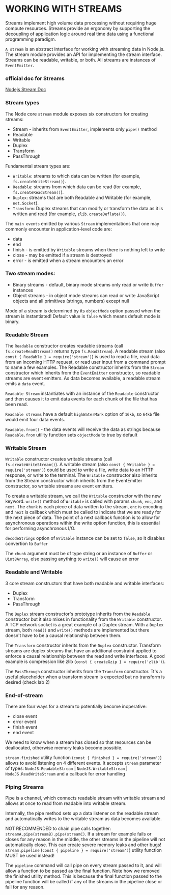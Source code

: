# WORKING WITH STREAMS

Streams implement high volume data processing without requiring huge compute resources. Streams provide an ergonomy by supporting the decoupling of application logic around real time data using a functional programming paradigm.<br>

`A stream` is an abstract interface for working with streaming data in Node.js. The stream module provides an API for implementing the stream interface. Streams can be readable, writable, or both. All streams are instances of `EventEmitter`.<br>

### official doc for Streams

[Nodejs Stream Doc](https://nodejs.org/api/stream.html#stream)

### Stream types

The Node core `stream` module exposes six constructors for creating streams:

- Stream - inherits from `EventEmitter`, implements only `pipe()` method
- Readable
- Writable
- Duplex
- Transform
- PassThrough

Fundamental stream types are:

- `Writable`: streams to which data can be written (for example, `fs.createWriteStream()`).
- `Readable`: streams from which data can be read (for example, `fs.createReadStream()`).
- `Duplex`: streams that are both Readable and Writable (for example, `net.Socket`).
- `Transform`: Duplex streams that can modify or transform the data as it is written and read (for example, `zlib.createDeflate()`).

The `main events` emitted by various `Stream` implementations that one may commonly encounter in application-level code are:

- data
- end
- finish - is emitted by `Writable` streams when there is nothing left to write
- close - may be emitted if a stream is destroyed
- error - is emitted when a stream encounters an error

### Two stream modes:

- Binary streams - default, binary mode streams only read or write `Buffer` instances
- Object streams - in object mode streams can read or write JavaScript objects and all primitives (strings, numbers) except null

Mode of a stream is determined by its `objectMode` option passed when the stream is instantiated! Default value is `false` which means default mode is binary.

### Readable Stream

The `Readable` constructor creates readable streams (call `fs.createReadStream()` returns type `fs.ReadStream`). A readable stream (also `const { Readable } = require('stream')`) is used to read a file, read data from an incoming HTTP request, or read user input from a command prompt to name a few examples. The Readable constructor inherits from the `Stream` constructor which inherits from the `EventEmitter` constructor, so readable streams are event emitters. As data becomes available, a readable stream emits a `data` event.<br>

`Readable Stream` instantiates with an instance of the `Readable` constructor and then causes it to emit data events for each chunk of the file that has been read.<br>

`Readable streams` have a default `highWaterMark` option of `16kb`, so `64kb` file would emit four data events.

`Readable.from()` - the data events will receive the data as strings because `Readable.from` utility function sets `objectMode` to true by default

### Writable Stream

`Writable` constructor creates writable streams (call `fs.createWriteStream()`). A writable stream (also `const { Writable } = require('stream')`) could be used to write a file, write data to an HTTP response, or write to the terminal. The `Writable` constructor also inherits from the Stream constructor which inherits from the EventEmitter constructor, so writable streams are event emitters.<br>

To create a writable stream, we call the `Writable` constructor with the new keyword. `write()` method of `Writable` is called with params `chunk`, `enc`, and `next`. The `chunk` is each piece of data written to the stream, `enc` is encoding and `next` is callback which must be called to indicate that we are ready for the next piece of data.
The point of a next callback function is to allow for asynchronous operations within the write option function, this is essential for performing asynchronous I/O.<br>

`decodeStrings` option of `Writable` instance can be set to `false`, so it disables convertion to `Buffer`<br>

The `chunk` argument must be of type string or an instance of `Buffer` or `Uint8Array`, else passing anything to `write()` will cause an error

### Readable and Writable

3 core stream constructors that have both readable and writable interfaces:

- Duplex
- Transform
- PassThrough

The `Duplex` stream constructor's prototype inherits from the `Readable` constructor but it also mixes in functionality from the `Writable` constructor. A TCP network socket is a great example of a Duplex stream. With a `Duplex` stream, both `read()` and `write()` methods are implemented but there doesn't have to be a causal relationship between them.<br>

The `Transform` constructor inherits from the `Duplex` constructor. Transform streams are duplex streams that have an additional constraint applied to enforce a causal relationship between the read and write interfaces. A good example is compression like zlib (`const { createGzip } = require('zlib')`). <br>

The `PassThrough` constructor inherits from the `Transform` constructor. Tt's a useful placeholder when a transform stream is expected but no transform is desired (check lab 2)

### End-of-stream

There are four ways for a stream to potentially become inoperative:

- close event
- error event
- finish event
- end event

We need to know when a stream has closed so that resources can be deallocated, otherwise memory leaks become possible. <br>

`stream.finished` utility function (`const { finished } = require('stream')`) allows to avoid listening on 4 different events. It accepts `stream` parameter of types: `NodeJS.ReadableStream` | `NodeJS.WritableStream` | `NodeJS.ReadWriteStream` and a callback for error handling <br>

### Piping Streams

Pipe is a channel, which connects readable stream with writable stream and allows at once to read from readable into writable stream.<br>

Internally, the pipe method sets up a data listener on the readable stream and automatically writes to the writable stream as data becomes available.<br>

NOT RECOMMENDED to chain pipe calls together: `streamA.pipe(streamB).pipe(streamC)`. If a stream for example fails or closes for any reason in the middle, the other streams in the pipeline will not automatically close. This can create severe memory leaks and other bugs! `stream.pipeline` (`const { pipeline } = require('stream')`) utility function MUST be used instead! <br>

The `pipeline` command will call pipe on every stream passed to it, and will allow a function to be passed as the final function. Note how we removed the finished utility method. This is because the final function passed to the pipeline function will be called if any of the streams in the pipeline close or fail for any reason.
